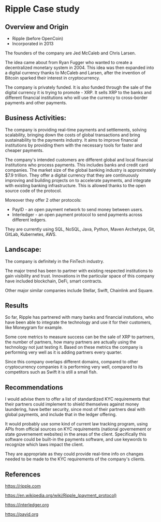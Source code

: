 # Ripple Case study 

## Overview and Origin

* Ripple (before OpenCoin)
* Incorporated in 2013

The founders of the company are Jed McCaleb and Chris Larsen. 

The idea came about from Ryan Fugger who wanted to create a decentralized monetary system in 2004. This idea was then expanded into a digital currency 
thanks to McCaleb and Larsen, after the invention of Bitcoin sparked their interest in cryptocurrency. 

The company is privately funded. It is also funded through the sale of the digital currency it is trying to promote - XRP. It sells XRP to the banks and different financial institutions who will use the currency to cross-border payments and other payments. 


## Business Activities:

The company is providing real-time payments and settlements, solving scalability, bringing down the costs of global transactions and bring sustainability to the payments industry. It aims to improve financial institutions by providing them with the necessary tools for faster and cheaper payments. 

The company's intended customers are different global and local financial institutions who process payments. This includes banks and credit card companies.
The market size of the global banking industry is approximately $7.9 trillion. 
They offer a digital currency that they are continuously improving and building projects on to accelerate payments, and integrate with existing banking infrastructure. This is allowed thanks to the open source code of the protocol. 

Moreover they offer 2 other protocols:
* PayID - an open payment network to send money between users.
* Interledger - an open payment protocol to send payments across different ledgers. 

They are currently using SQL, NoSQL, Java, Python, Maven Archetype, Git, GitLab, Kubernetes, AWS. 


## Landscape:

The company is definitely in the FinTech industry.

The major trend has been to partner with existing respected institutions to gain visibility and trust. 
Innovations in the particular space of this company have included blockchain, DeFi, smart contracts. 

Other major similar companies include Stellar, Swift, Chainlink and Square. 


## Results

So far, Ripple has partnered with many banks and financial instutions, who have been able to integrate the technology and use it for their customers, like Moneygram for example. 

Some core metrics to measure success can be the sale of XRP to partners, the number of partners, how many partners are actually using the technology not just testing it.
Based on these metrics the company is performing very well as it is adding partners every quarter. 

Since this company overlaps different domains, compared to other cryptocurrency companies it is performing very well, compared to its competitors such as Swift it is still a small fish. 


## Recommendations

I would advise them to offer a list of standardized KYC requirements that their partners could implement to shield themselves against money laundering, have better security, since most of their partners deal with global payments, and include that in the ledger offering. 

It would probably use some kind of current law tracking program, using APIs from official sources on KYC requirements (national governement or state governement websites) in the areas of the client. Specifically this software could be built-in the payments software, and use keywords to recognize which laws impact the client. 

They are appropriate as they could provide real-time info on changes needed to be made to the KYC requirements of the company's clients. 

## References
https://ripple.com

https://en.wikipedia.org/wiki/Ripple_(payment_protocol)

https://interledger.org

https://payid.org
